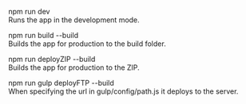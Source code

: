 npm run dev \
Runs the app in the development mode.

npm run build --build \
Builds the app for production to the build folder.

npm run deployZIP --build \
Builds the app for production to the ZIP.

npm run gulp deployFTP --build \
When specifying the url in gulp/config/path.js it deploys to the server.